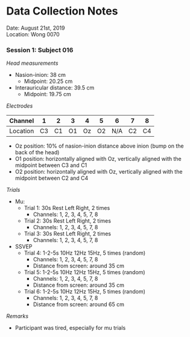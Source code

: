 # Data Collection Notes

Date: August 21st, 2019\
Location: Wong 0070

### Session 1: Subject 016

*Head measurements*
- Nasion-inion: 38 cm
    - Midpoint: 20.25 cm
- Interauricular distance: 39.5 cm
    - Midpoint: 19.75 cm

*Electrodes*

| Channel  | 1  | 2  | 3  | 4  | 5  | 6   | 7  | 8  |
|----------|----|----|----|----|----|-----|----|----|
| Location | C3 | C1 | O1 | Oz | O2 | N/A | C2 | C4 |
- Oz position: 10% of nasion-inion distance above inion (bump on the back of the head)
- O1 position: horizontally aligned with Oz, vertically aligned with the midpoint between C3 and C1
- O2 position: horizontally aligned with Oz, vertically aligned with the midpoint between C2 and C4

*Trials*
- Mu:
    - Trial 1: 30s Rest Left Right, 2 times
        - Channels: 1, 2, 3, 4, 5, 7, 8
    - Trial 2: 30s Rest Left Right, 2 times
        - Channels: 1, 2, 3, 4, 5, 7, 8
    - Trial 3: 30s Rest Left Right, 2 times
        - Channels: 1, 2, 3, 4, 5, 7, 8
- SSVEP
    - Trial 4: 1-2-5s 10Hz 12Hz 15Hz, 5 times (random)
        - Channels: 1, 2, 3, 4, 5, 7, 8
        - Distance from screen: around 35 cm
    - Trial 5: 1-2-5s 10Hz 12Hz 15Hz, 5 times (random)
        - Channels: 1, 2, 3, 4, 5, 7, 8
        - Distance from screen: around 35 cm
    - Trial 6: 1-2-5s 10Hz 12Hz 15Hz, 5 times (random)
        - Channels: 1, 2, 3, 4, 5, 7, 8
        - Distance from screen: around 65 cm

*Remarks*
- Participant was tired, especially for mu trials
